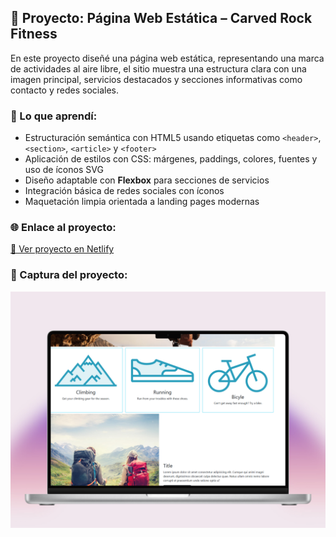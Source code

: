 ## 🚀 Proyecto: Página Web Estática – Carved Rock Fitness

En este proyecto diseñé una página web estática, representando una marca de actividades al aire libre, el sitio muestra una estructura clara con una imagen principal, servicios destacados y secciones informativas como contacto y redes sociales.

### 🧠 Lo que aprendí:
- Estructuración semántica con HTML5 usando etiquetas como `<header>`, `<section>`, `<article>` y `<footer>`
- Aplicación de estilos con CSS: márgenes, paddings, colores, fuentes y uso de íconos SVG
- Diseño adaptable con **Flexbox** para secciones de servicios
- Integración básica de redes sociales con íconos
- Maquetación limpia orientada a landing pages modernas

### 🌐 Enlace al proyecto:
[🔗 Ver proyecto en Netlify](http://classy-marzipan-a6eca4.netlify.app/)

### 📸 Captura del proyecto:
![Captura del sitio Carved Rock Fitness](./469shots_so.png)
